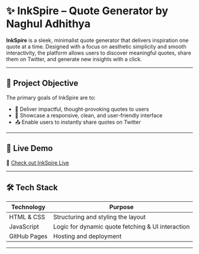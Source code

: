 # ✨ InkSpire – Quote Generator by Naghul Adhithya

**InkSpire** is a sleek, minimalist quote generator that delivers inspiration one quote at a time. Designed with a focus on aesthetic simplicity and smooth interactivity, the platform allows users to discover meaningful quotes, share them on Twitter, and generate new insights with a click.

---

## 📌 Project Objective

The primary goals of InkSpire are to:

- 💬 Deliver impactful, thought-provoking quotes to users  
- 🎨 Showcase a responsive, clean, and user-friendly interface  
- 📤 Enable users to instantly share quotes on Twitter  

---

## 🔗 Live Demo

🚀 [Check out InkSpire Live](https://naghuladhithya.github.io/InkSpire/)

---

## 🛠️ Tech Stack

| Technology        | Purpose                                           |
|-------------------|---------------------------------------------------|
| HTML & CSS      | Structuring and styling the layout                |
| JavaScript  | Logic for dynamic quote fetching & UI interaction |
| GitHub Pages      | Hosting and deployment                  |

---



